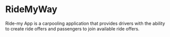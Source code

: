 # RideMyWay
Ride-my App is a carpooling application that provides drivers with the ability to create ride offers and passengers to join available ride offers.
